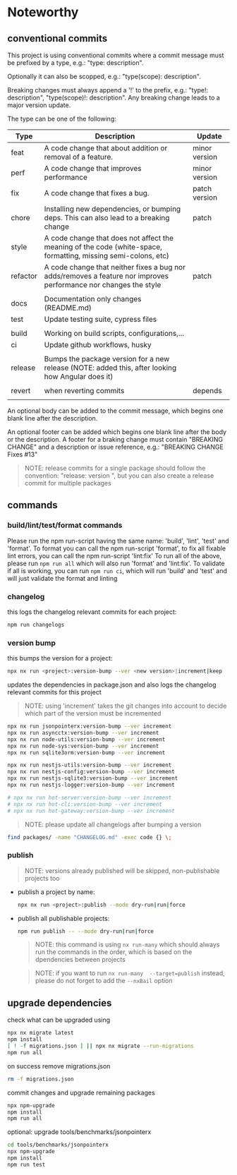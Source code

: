# Noteworthy

## conventional commits

This project is using conventional commits where a commit message must be prefixed by a type, e.g.: "type: description".

Optionally it can also be scopped, e.g.: "type(scope): description".

Breaking changes must always append a '!' to the prefix, e.g.: "type!: description", "type(scope)!: description". Any breaking change leads to a major version update.

The type can be one of the following:

| Type     | Description                                                                                                      | Update        |
| -------- | ---------------------------------------------------------------------------------------------------------------- | ------------- |
| feat     | A code change that about addition or removal of a feature.                                                       | minor version |
| perf     | A code change that improves performance                                                                          | minor version |
| fix      | A code change that fixes a bug.                                                                                  | patch version |
| chore    | Installing new dependencies, or bumping deps. This can also lead to a breaking change                            | patch         |
| style    | A code change that does not affect the meaning of the code (white-space, formatting, missing semi-colons, etc)   |               |
| refactor | A code change that neither fixes a bug nor adds/removes a feature nor improves performance nor changes the style | patch         |
|          |                                                                                                                  |               |
| docs     | Documentation only changes (README.md)                                                                           |               |
| test     | Update testing suite, cypress files                                                                              |               |
|          |                                                                                                                  |               |
| build    | Working on build scripts, configurations,...                                                                     |               |
| ci       | Update github workflows, husky                                                                                   |               |
|          |                                                                                                                  |               |
| release  | Bumps the package version for a new release (NOTE: added this, after looking how Angular does it)                |               |
|          |                                                                                                                  |               |
| revert   | when reverting commits                                                                                           | depends       |
|          |                                                                                                                  |               |

An optional body can be added to the commit message, which begins one blank line after the description.

An optional footer can be added which begins one blank line after the body or the description. A footer for a braking change must contain "BREAKING CHANGE" and a description or issue reference, e.g.: "BREAKING CHANGE Fixes #13"

> NOTE: release commits for a single package should follow the convention: "release: <project-name> version <new-version>", but you can also create a release commit for multiple packages

## commands

### build/lint/test/format commands

Please run the npm run-script having the same name: 'build', 'lint', 'test' and 'format'.
To format you can call the npm run-script 'format', to fix all fixable lint errors, you can call the npm run-script 'lint:fix'
To run all of the above, please run `npm run all` which will also run 'format' and 'lint:fix'.
To validate if all is working, you can run `npm run ci`, which will run 'build' and 'test' and will just validate the format and linting

### changelog

this logs the changelog relevant commits for each project:

```bash
npm run changelogs
```

### version bump

this bumps the version for a project:

```bash
npx nx run <project>:version-bump --ver <new version>|increment|keep
```

updates the dependencies in package.json and also logs the changelog relevant commits for this project

> NOTE: using 'increment' takes the git changes into account to decide which part of the version must be incremented

```bash
npx nx run jsonpointerx:version-bump --ver increment
npx nx run asyncctx:version-bump --ver increment
npx nx run node-utils:version-bump --ver increment
npx nx run node-sys:version-bump --ver increment
npx nx run sqlite3orm:version-bump --ver increment

npx nx run nestjs-utils:version-bump --ver increment
npx nx run nestjs-config:version-bump --ver increment
npx nx run nestjs-sqlite3:version-bump --ver increment
npx nx run nestjs-logger:version-bump --ver increment

# npx nx run hot-server:version-bump --ver increment
# npx nx run hot-cli:version-bump --ver increment
# npx nx run hot-gateway:version-bump --ver increment
```

> NOTE: please update all changelogs after bumping a version

```bash
find packages/ -name "CHANGELOG.md" -exec code {} \;
```

### publish

> NOTE: versions already published will be skipped, non-publishable projects too

- publish a project by name:

  ```bash
  npx nx run <project>:publish --mode dry-run|run|force
  ```

- publish all publishable projects:

  ```bash
  npm run publish -- --mode dry-run|run|force
  ```

  > NOTE: this command is using `nx run-many` which should always run the commands in the order, which is based on the dpendencies between projects

  > NOTE: if you want to run `nx run-many  --target=publish` instead, please do not forget to add the `--nxBail` option

## upgrade dependencies

check what can be upgraded using

```bash
npx nx migrate latest
npm install
[ ! -f migrations.json ] || npx nx migrate --run-migrations
npm run all
```

on success remove migrations.json

```bash
rm -f migrations.json
```

commit changes and upgrade remaining packages

```bash
npx npm-upgrade
npm install
npm run all
```

optional: upgrade tools/benchmarks/jsonpointerx

```bash
cd tools/benchmarks/jsonpointerx
npx npm-upgrade
npm install
npm run test
```
